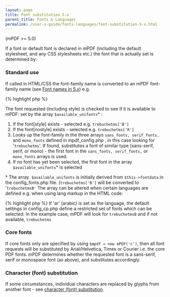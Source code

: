 ```yaml
---
layout: page
title: Font substitution 5.x
parent_title: Fonts & Languages
permalink: /user-s-guide/fonts-languages/font-substitution-5-x.html
---
```


<div id="bpmbook" class="bpmbook" style="direction:ltr;">
<div class="topic_user_field">
<div id="U0">
<p>(mPDF &gt;= 5.0)</p>
<p>If a font or default font is declared in mPDF (including the default stylesheet, and any CSS stylesheets etc.) the font that is actually set is determined by:</p>
<h3>Standard use</h3>
<p>If called in HTML/CSS the font-family name is converted to an mPDF font-family name (see <a href="/user-s-guide/fonts-languages/font-names.html">Font names in 5.x</a>) e.g.</p>

{% highlight php %}
<?php

&lt;p style="font-family: 'Trebuchet MS'; font-weight: bold;"&gt;
{% endhighlight %}

<p>The font requested (including style) is checked to see if it is available to mPDF: set by the array <code>$</code><code>available_unifonts</code>* :</p>
<ol>
<li>If the font[style] exists - selected e.g. <code>trebuchetms['B']</code></li>
<li>If the font[nostyle] exists - selected e.g. <code>trebuchetms['R']</code></li>
<li>Looks up the font-family in the three arrays <code>sans_fonts, serif_fonts,</code> and <code>mono_fonts</code> defined in <span class="filename">mpdf_config.php</span> , in this case looking for '<code>trebuchetms</code>'. If found, substitutes a font of similar type (sans-serif, serif, or mono) - the first font in the <code>sans_fonts, serif_fonts,</code> or <code>mono_fonts</code> arrays is used.</li>
<li>If no font has yet been selected, the first font in the array <code>$</code><code>available_unifonts</code>* is selected</li>
</ol>
<p>* The array&nbsp; <code>$available_unifonts</code> is initially derived from <code>$this-&gt;fontdata</code> in the <span class="filename">config_fonts.php</span> file. (<code>trebuchetms['B']</code> will be converted to '<code>trebuchetmsB'</code> The array can be altered when certain languages are defined e.g. when using lang markup in the HTML code:</p>

{% highlight php %}
<?php

&lt;p lang="ar"&gt;
{% endhighlight %}

<p>If 'ar' (arabic) is set as the language, the default settings in <span class="filename">config_cp.php</span> define a restricted set of fonts which can be selected. In the example case, mPDF will look for <code>trebuchetmsB</code> and if not available, <code>trebuchetms</code></p>
<h3>Core fonts</h3>
<p>If core fonts only are specified by using <code>$mpdf = new mPDF('c')</code>, then all font requests will be substituted by Arial/Helvetica, Times or Courier i.e. the core PDF fonts. mPDF determines whether the requested font is a sans-serif, serif or monospace font (as above), and substitutes accordingly.&nbsp;</p>
<h3>Character (font) substitution</h3>
<p>If some circumstances, individual characters are replaced by glyphs from another font - see <a href="/user-s-guide/fonts-languages/character-substitution.html">character (font) substitution</a>.</p>
</div>
</div>

